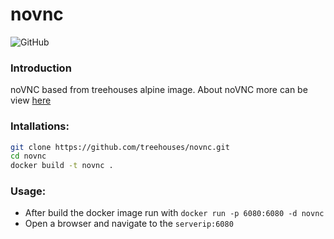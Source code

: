 # novnc
![GitHub](https://img.shields.io/github/license/treehouses/novnc)
### Introduction

noVNC based from treehouses alpine image. About noVNC more can be view [here](https://novnc.com/info.html)
### Intallations:
```bash
git clone https://github.com/treehouses/novnc.git
cd novnc
docker build -t novnc .
````
### Usage:
- After build the docker image run with
``docker run -p 6080:6080 -d novnc``
- Open a browser and navigate to the ``serverip:6080``
